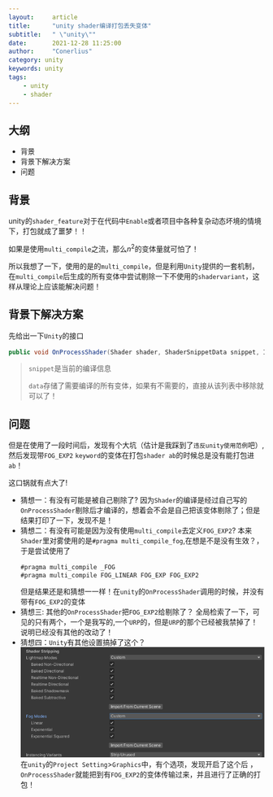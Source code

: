 ```yaml
---
layout:     article
title:      "unity shader编译打包丢失变体"
subtitle:   " \"unity\""
date:       2021-12-28 11:25:00
author:     "Conerlius"
category: unity
keywords: unity
tags:
    - unity
    - shader
---
```


## 大纲
- 背景
- 背景下解决方案
- 问题

## 背景

unity的`shader_feature`对于在代码中`Enable`或者项目中各种复杂动态坏境的情境下，打包就成了噩梦！！

如果是使用`multi_compile`之流，那么$n^2$的变体量就可怕了！

所以我想了一下，使用的是的`multi_compile`，但是利用`Unity`提供的一套机制，在`multi_compile`后生成的所有变体中尝试剔除一下不使用的`shadervariant`，这样从理论上应该能解决问题！

## 背景下解决方案

先给出一下`Unity`的接口
```c#
public void OnProcessShader(Shader shader, ShaderSnippetData snippet, IList<ShaderCompilerData> data)
```

> `snippet`是当前的编译信息
> 
> `data`存储了需要编译的所有变体，如果有不需要的，直接从该列表中移除就可以了！

## 问题

但是在使用了一段时间后，发现有个大坑（估计是我踩到了`违反unity使用范例`吧）,然后发现带`FOG_EXP2` `keyword`的变体在打包`shader ab`的时候总是没有能打包进`ab`！

这口锅就有点大了!

- 猜想一：有没有可能是被自己剔除了?
  因为`Shader`的编译是经过自己写的`OnProcessShader`剔除后才编译的，想着会不会是自己把该变体剔除了；但是结果打印了一下，发现不是！
- 猜想二：有没有可能是因为没有使用`multi_compile`去定义`FOG_EXP2`?
  本来`Shader`里对雾使用的是`#pragma multi_compile_fog`,在想是不是没有生效？，于是尝试使用了
  ```hlsl
  #pragma multi_compile _FOG
  #pragma multi_compile FOG_LINEAR FOG_EXP FOG_EXP2
  ```
  但是结果还是和猜想一一样！在`unity`的`OnProcessShader`调用的时候，并没有带有`FOG_EXP2`的变体
- 猜想三: 其他的`OnProcessShader`把`FOG_EXP2`给剔除了？
  全局检索了一下，可见的只有两个，一个是我写的,一个`URP`的，但是`URP`的那个已经被我禁掉了！说明已经没有其他的改动了！
- 猜想四：`Unity`有其他设置搞掉了这个？
  ![ ](/images/computer/game/unity/unity优化/unity_exp2_drop.png)
  在`unity`的`Project Setting`>`Graphics`中，有个选项，发现开启了这个后 ，`OnProcessShader`就能把到有`FOG_EXP2`的变体传输过来，并且进行了正确的打包！